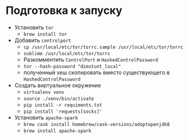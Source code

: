 # Подготовка к запуску
* Установить `tor`
    * `brew install tor`
* Добавить `controlport`
    * `cp /usr/local/etc/tor/torrc.sample /usr/local/etc/tor/torrc`
    * `sublime /usr/local/etc/tor/torrc`
    * Разкомментить `ControlPort` и `HashedControlPassword`
    * `tor --hash-password "dimstunt_local"`
    * полученный хеш скопировать вместо существующего в `HashedControlPassword`
* Создать виртуальное окружение
    * `virtualenv venv`
    * `source ./venv/bin/activate`
    * `pip install -r requiments.txt`
    * `pip install 'requests[socks]'`
* Установить `apache-spark`
    * `brew cask install homebrew/cask-versions/adoptopenjdk8`
    * `brew install apache-spark`
